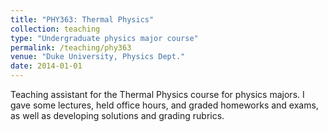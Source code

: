 ```yaml
---
title: "PHY363: Thermal Physics"
collection: teaching
type: "Undergraduate physics major course"
permalink: /teaching/phy363
venue: "Duke University, Physics Dept."
date: 2014-01-01
---
```


Teaching assistant for the Thermal Physics course for physics majors. I gave some lectures, held office hours, and graded homeworks and exams, as well as developing solutions and grading rubrics. 
